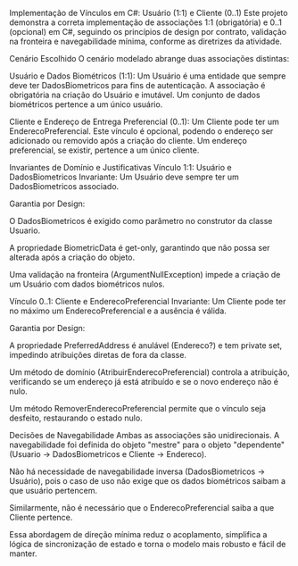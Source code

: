 
Implementação de Vínculos em C#: Usuário (1:1) e Cliente (0..1)
Este projeto demonstra a correta implementação de associações 1:1 (obrigatória) e 0..1 (opcional) em C#, seguindo os princípios de design por contrato, validação na fronteira e navegabilidade mínima, conforme as diretrizes da atividade.

Cenário Escolhido
O cenário modelado abrange duas associações distintas:

Usuário e Dados Biométricos (1:1): Um Usuário é uma entidade que sempre deve ter DadosBiometricos para fins de autenticação. A associação é obrigatória na criação do Usuário e imutável. Um conjunto de dados biométricos pertence a um único usuário.

Cliente e Endereço de Entrega Preferencial (0..1): Um Cliente pode ter um EnderecoPreferencial. Este vínculo é opcional, podendo o endereço ser adicionado ou removido após a criação do cliente. Um endereço preferencial, se existir, pertence a um único cliente.

Invariantes de Domínio e Justificativas
Vínculo 1:1: Usuário e DadosBiometricos
Invariante: Um Usuário deve sempre ter um DadosBiometricos associado.

Garantia por Design:

O DadosBiometricos é exigido como parâmetro no construtor da classe Usuario.

A propriedade BiometricData é get-only, garantindo que não possa ser alterada após a criação do objeto.

Uma validação na fronteira (ArgumentNullException) impede a criação de um Usuário com dados biométricos nulos.

Vínculo 0..1: Cliente e EnderecoPreferencial
Invariante: Um Cliente pode ter no máximo um EnderecoPreferencial e a ausência é válida.

Garantia por Design:

A propriedade PreferredAddress é anulável (Endereco?) e tem private set, impedindo atribuições diretas de fora da classe.

Um método de domínio (AtribuirEnderecoPreferencial) controla a atribuição, verificando se um endereço já está atribuído e se o novo endereço não é nulo.

Um método RemoverEnderecoPreferencial permite que o vínculo seja desfeito, restaurando o estado nulo.

Decisões de Navegabilidade
Ambas as associações são unidirecionais. A navegabilidade foi definida do objeto "mestre" para o objeto "dependente" (Usuario -> DadosBiometricos e Cliente -> Endereco).

Não há necessidade de navegabilidade inversa (DadosBiometricos -> Usuário), pois o caso de uso não exige que os dados biométricos saibam a que usuário pertencem.

Similarmente, não é necessário que o EnderecoPreferencial saiba a que Cliente pertence.

Essa abordagem de direção mínima reduz o acoplamento, simplifica a lógica de sincronização de estado e torna o modelo mais robusto e fácil de manter.
